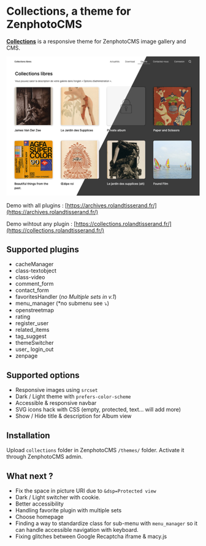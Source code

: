 # Collections, a theme for ZenphotoCMS
**[Collections](https://collections.rolandtisserand.fr/)** is a responsive theme for ZenphotoCMS image gallery and CMS. 

![Collections' Homepage Screenshot](collections_00.jpg)

Demo with all plugins : [https://archives.rolandtisserand.fr/](https://archives.rolandtisserand.fr/)

Demo wihtout any plugin : [https://collections.rolandtisserand.fr/](https://collections.rolandtisserand.fr/)

## Supported plugins
* cacheManager
* class-textobject
* class-video
* comment_form
* contact_form
* favoritesHandler (*no Multiple sets in v.1*)
* menu_manager (*no submenu see ⤵)
* openstreetmap
* rating
* register_user
* related_items
* tag_suggest
* themeSwitcher
* user_ login_out
* zenpage

## Supported options
* Responsive images using `srcset`
* Dark / Light theme with `prefers-color-scheme`
* Accessible & responsive navbar
* SVG icons hack with CSS (empty, protected, text... will add more)
* Show / Hide title & description for Album view 

## Installation
Upload `collections` folder in ZenphotoCMS `/themes/` folder.
Activate it through ZenphotoCMS admin.

## What next ?
* Fix the space in picture URI due to `&dsp=Protected view`
* Dark / Light switcher with cookie.
* Better accessibility
* Handling favorite plugin with multiple sets
* Choose homepage
* Finding a way to standardize class for sub-menu with `menu_manager` so it can handle accessible navigation with keyboard.
* Fixing glitches between Google Recaptcha iframe & macy.js
